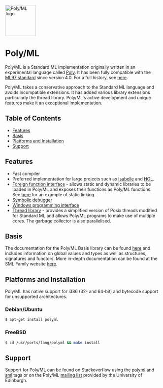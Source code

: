 <img src="http://www.polyml.org/images/Poly_Parrot3.gif" alt="Poly/ML logo" height="100" >

# Poly/ML

Poly/ML is a Standard ML implementation originally written in an experimental
language called [Poly](http://www.polyml.org/Doc.html#poly). It has been
fully compatible with the [ML97 standard](http://sml-family.org/sml97-defn.pdf)
since version 4.0. For a full history, see [here](http://www.polyml.org/FAQ.html#history).

Poly/ML takes a conservative approach to the Standard ML language and avoids
incompatible extensions.  It has added various library extensions particularly
the thread library. Poly/ML's active development and unique
features make it an exceptional implementation.

## Table of Contents
* [Features](#features)
* [Basis](#basis)
* [Platforms and Installation](#platforms-and-installation)
* [Support](#support)

## Features

* Fast compiler
* Preferred implementation for large projects such as [Isabelle](https://isabelle.in.tum.de/)
  and [HOL](https://hol-theorem-prover.org/).
* [Foreign function interface](http://www.polyml.org/documentation/Tutorials/CInterface.html) - allows
  static and dynamic libraries to be loaded in Poly/ML and
  exposes their functions as Poly/ML functions. See [here](https://www.mail-archive.com/polyml@inf.ed.ac.uk/msg00940.html)
  for an example of static linking.
* [Symbolic debugger](http://www.polyml.org/documentation/Tutorials/Debugging.html)
* [Windows programming interface](http://www.polyml.org/documentation/Tutorials/WindowsProgramming.html)
* [Thread library](http://www.polyml.org/documentation/Reference/Threads.html) - provides a
  simplified version of Posix threads modified for Standard ML and
  allows Poly/ML programs to make use of multiple cores.  The garbage collector is also
  parallelised.

## Basis

The documentation for the Poly/ML Basis library can be found [here](http://www.polyml.org/documentation/Reference/Basis.html)
and includes information on global values and types as well as structures,
signatures and functors. More in-depth documentation can be found at
the SML Family website [here](http://sml-family.org/Basis/manpages.html).

## Platforms and Installation

Poly/ML has native support for i386 (32- and 64-bit) and bytecode support for unsupported
architectures.

### Debian/Ubuntu

```bash
$ apt-get install polyml
```

### FreeBSD

```bash
$ cd /usr/ports/lang/polyml && make install
```

## Support

Support for Poly/ML can be found on Stackoverflow using the [polyml](http://stackoverflow.com/questions/tagged/polyml)
and [sml](http://stackoverflow.com/questions/tagged/sml) tags or on the Poly/ML
[mailing list](http://lists.inf.ed.ac.uk/mailman/listinfo/polyml) provided by the University of Edinburgh.
